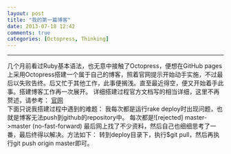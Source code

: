 ```yaml
---
layout: post
title: "我的第一篇博客"
date: 2013-07-18 12:42
comments: true
categories: [Octopress, Thinking]
---
```

---
几个月前看过Ruby基本语法，也无意中接触了Octopress，便想在GitHub pages上采用Octopress搭建一个属于自己的博客，照着官网提示开始动手实施，不过最后以失败告终。后又忙于其他工作，此事便搁浅。直至最近得空，便又开始着手此事。搭建博客工作再一次展开。
详细搭建过程官方文档写的相当详细，这里不再赘述，请参考：
[官网](octopress.org/docs/setup)  
下面只说我搭建过程中遇到的难题：
我每次都是运行rake deploy时出现问题，也就是博客无法push到github的repository中。
每次都是![rejected] master->master (no-fast-forward)
最后网上找了不少资料，然后自己也细细思考了一番，最后终得以解决。方法如下：
转到deploy目录下，执行$git pull，然后再执行git push origin master即可。
